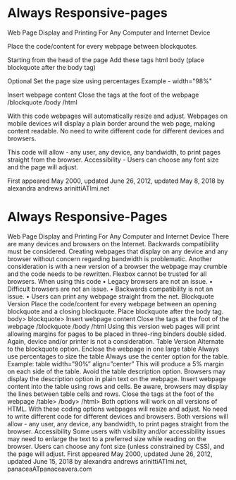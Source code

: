 # Always Responsive-pages

Web Page Display and Printing For Any Computer and Internet Device

Place the code/content for every webpage between
 blockquotes. 
 
Starting from the head of the page
Add these tags
html
body
(place blockquote after the body tag)

Optional
Set the page size using percentages 
Example - width="98%" 

Insert webpage content
Close the tags at the foot of the webpage
/blockquote
/body
/html

With this code webpages will automatically resize and adjust. 
Webpages on mobile devices will display a plain border around the web page, making content readable.
No need to write different code for different devices and browsers.

This code will allow  - any user, any device, any bandwidth, to print pages straight from the browser.
Accessibility - Users can choose any font size and the page will adjust.

First appeared May 2000, updated June 26, 2012, updated May 8, 2018 by alexandra andrews arinittiATlmi.net

# Always Responsive-Pages

Web Page Display and Printing For Any Computer and Internet Device
There are many devices and browsers on the Internet. Backwards compatibility must be considered. Creating webpages that display on any device and any browser without concern regarding bandwidth is problematic. Another consideration is with a new version of a browser the webpage may crumble and the code needs to be rewritten. Flexbox cannot be trusted for all browsers.
When using this code
• Legacy browsers are not an issue.
• Difficult browsers are not an issue.
• Backwards compatibility is not an issue.
• Users can print any webpage straight from the net.
Blockquote Version
Place the code/content for every webpage between an opening blockquote and a closing blockquote.
Place blockquote after the body tag.
body>
blockquote>
Insert webpage content
Close the tags at the foot of the webpage /blockquote /body /html
Using this version web pages will print allowing margins for pages to be placed in three-ring binders double sided. Again, device and/or printer is not a consideration.
Table Version
Alternate to the blockquote option.
Enclose the webpage in one large table
Always use percentages to size the table
Always use the center option for the table.
Example:
table width=”90%” align=”center”
This will produce a 5% margin on each side of the table.
Avoid the table description option. Browsers may display the description option in plain text on the webpage.
Insert webpage content into the table using rows and cells.
Be aware, browsers may display the lines between table cells and rows.
Close the tags at the foot of the webpage
/table>
/body>
/html>
Both options will work on all versions of HTML. With these coding options webpages will resize and adjust. No need to write different code for different devices and browsers. Both versions will allow - any user, any device, any bandwidth, to print pages straight from the browser.
Accessibility
Some users with visibility and/or accessibility issues may need to enlarge the text to a preferred size while reading on the browser. Users can choose any font size (unless constrained by CSS), and the page will adjust.
First appeared May 2000, updated June 26, 2012, updated June 15, 2018 by alexandra andrews arinittiATlmi.net, panaceaATpanaceavera.com



